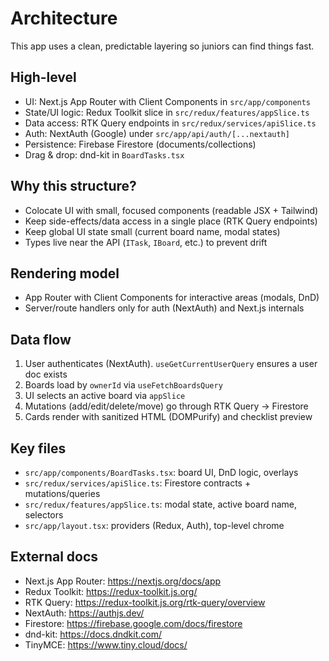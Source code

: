 # Architecture

This app uses a clean, predictable layering so juniors can find things fast.

## High-level
- UI: Next.js App Router with Client Components in `src/app/components`
- State/UI logic: Redux Toolkit slice in `src/redux/features/appSlice.ts`
- Data access: RTK Query endpoints in `src/redux/services/apiSlice.ts`
- Auth: NextAuth (Google) under `src/app/api/auth/[...nextauth]`
- Persistence: Firebase Firestore (documents/collections)
- Drag & drop: dnd-kit in `BoardTasks.tsx`

## Why this structure?
- Colocate UI with small, focused components (readable JSX + Tailwind)
- Keep side-effects/data access in a single place (RTK Query endpoints)
- Keep global UI state small (current board name, modal states)
- Types live near the API (`ITask`, `IBoard`, etc.) to prevent drift

## Rendering model
- App Router with Client Components for interactive areas (modals, DnD)
- Server/route handlers only for auth (NextAuth) and Next.js internals

## Data flow
1. User authenticates (NextAuth). `useGetCurrentUserQuery` ensures a user doc exists
2. Boards load by `ownerId` via `useFetchBoardsQuery`
3. UI selects an active board via `appSlice`
4. Mutations (add/edit/delete/move) go through RTK Query → Firestore
5. Cards render with sanitized HTML (DOMPurify) and checklist preview

## Key files
- `src/app/components/BoardTasks.tsx`: board UI, DnD logic, overlays
- `src/redux/services/apiSlice.ts`: Firestore contracts + mutations/queries
- `src/redux/features/appSlice.ts`: modal state, active board name, selectors
- `src/app/layout.tsx`: providers (Redux, Auth), top-level chrome

## External docs
- Next.js App Router: https://nextjs.org/docs/app
- Redux Toolkit: https://redux-toolkit.js.org/
- RTK Query: https://redux-toolkit.js.org/rtk-query/overview
- NextAuth: https://authjs.dev/
- Firestore: https://firebase.google.com/docs/firestore
- dnd-kit: https://docs.dndkit.com/
- TinyMCE: https://www.tiny.cloud/docs/
